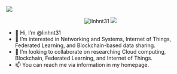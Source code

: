 ![](https://komarev.com/ghpvc/?username=linhnt31&color=red)

<p align="center">
<img src ="https://github-readme-stats.vercel.app/api?username=linhnt31&show_icons=true&locale=en" alt="linhnt31">
<img src ="https://github-readme-stats.vercel.app/api/top-langs/?username=linhnt31&layout=compact&hide_border=true&langs_count=10&hide=jupyter%20notebook,html,css,java,c,matlab,scss,less">
</p>

- 👋 Hi, I’m @linhnt31
- 👀 I’m interested in Networking and Systems, Internet of Things, Federated Learning, and Blockchain-based data sharing. 
- 💞️ I’m looking to collaborate on researching Cloud computing, Blockchain, Federated Learning, and Internet of Things.
- 📫 You can reach me via information in my homepage.

<!---
linhnt31/linhnt31 is a ✨ special ✨ repository because its `README.md` (this file) appears on your GitHub profile.
You can click the Preview link to take a look at your changes.
--->

